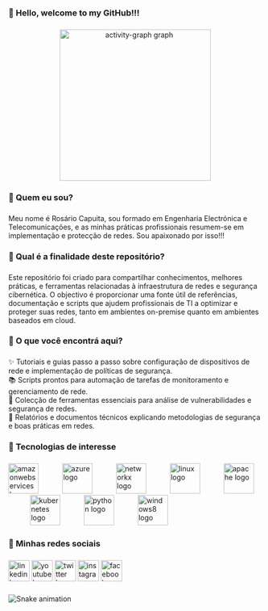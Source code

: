 <h3 align="left">👋 Hello, welcome to my GitHub!!!</h3>

###

<div align="center">
  <img src="https://github-readme-activity-graph.vercel.app/graph?username=rosariocapuita&radius=16&theme=react&area=true&order=5" height="300" alt="activity-graph graph"  />
</div>

###

<h3 align="left">👋 Quem eu sou?</h3>

###

<p align="left">Meu nome é Rosário Capuita, sou formado em Engenharia Electrónica e Telecomunicações, e as minhas práticas profissionais resumem-se em implementação e protecção de redes. Sou apaixonado por isso!!!</p>

###

<h3 align="left">👋 Qual é a finalidade deste repositório?</h3>

###

<p align="left">Este repositório foi criado para compartilhar conhecimentos, melhores práticas, e ferramentas relacionadas à infraestrutura de redes e segurança cibernética. O objectivo é proporcionar uma fonte útil de referências, documentação e scripts que ajudem profissionais de TI a optimizar e proteger suas redes, tanto em ambientes on-premise quanto em ambientes baseados em cloud.</p>

###

<h3 align="left">👋 O que você encontrá aqui?</h3>

###

<p align="left">✨ Tutoriais e guias passo a passo sobre configuração de dispositivos de rede e implementação de políticas de segurança.<br>📚 Scripts prontos para automação de tarefas de monitoramento e gerenciamento de rede.<br>🎯 Colecção de ferramentas essenciais para análise de vulnerabilidades e segurança de redes.<br>🎲 Relatórios e documentos técnicos explicando metodologias de segurança e boas práticas em redes.</p>

###

<h3 align="left">👋  Tecnologias de interesse</h3>

###

<div align="left">
  <img src="https://cdn.jsdelivr.net/gh/devicons/devicon/icons/amazonwebservices/amazonwebservices-line-wordmark.svg" height="60" alt="amazonwebservices logo"  />
  <img width="39" />
  <img src="https://cdn.jsdelivr.net/gh/devicons/devicon/icons/azure/azure-original.svg" height="60" alt="azure logo"  />
  <img width="39" />
  <img src="https://cdn.jsdelivr.net/gh/devicons/devicon/icons/networkx/networkx-original.svg" height="60" alt="networkx logo"  />
  <img width="39" />
  <img src="https://cdn.jsdelivr.net/gh/devicons/devicon/icons/linux/linux-original.svg" height="60" alt="linux logo"  />
  <img width="39" />
  <img src="https://cdn.jsdelivr.net/gh/devicons/devicon/icons/apache/apache-original.svg" height="60" alt="apache logo"  />
  <img width="39" />
  <img src="https://cdn.jsdelivr.net/gh/devicons/devicon/icons/kubernetes/kubernetes-plain.svg" height="60" alt="kubernetes logo"  />
  <img width="39" />
  <img src="https://cdn.jsdelivr.net/gh/devicons/devicon/icons/python/python-original.svg" height="60" alt="python logo"  />
  <img width="39" />
  <img src="https://cdn.jsdelivr.net/gh/devicons/devicon/icons/windows8/windows8-original.svg" height="60" alt="windows8 logo"  />
</div>

###

<h3 align="left">👋 Minhas redes sociais</h3>

###

<div align="left">
  <img src="https://img.shields.io/static/v1?message=LinkedIn&logo=linkedin&label=&color=0077B5&logoColor=white&labelColor=&style=for-the-badge" height="42" alt="linkedin logo"  />
  <img src="https://img.shields.io/static/v1?message=Youtube&logo=youtube&label=&color=FF0000&logoColor=white&labelColor=&style=for-the-badge" height="42" alt="youtube logo"  />
  <img src="https://img.shields.io/static/v1?message=Twitch&logo=twitch&label=&color=9146FF&logoColor=white&labelColor=&style=for-the-badge" height="42" alt="twitter logo"  />
  <img src="https://img.shields.io/static/v1?message=Instagram&logo=instagram&label=&color=E4405F&logoColor=white&labelColor=&style=for-the-badge" height="42" alt="instagram logo"  />
  <img src="https://img.shields.io/static/v1?message=Facebook&logo=facebook&label=&color=1877F2&logoColor=white&labelColor=&style=for-the-badge" height="42" alt="facebook logo"  />
</div>

###

<img src="https://raw.githubusercontent.com/rosariocapuita/rosariocapuita/output/snake.svg" alt="Snake animation" />

###
